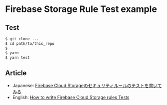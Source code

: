 # Firebase Storage Rule Test example

## Test

```bash
$ git clone ...
$ cd path/to/this_repo
$ 
$ yarn
$ yarn test
```

## Article

- Japanese: [Firebase Cloud Storageのセキュリティルールのテストを書いてみる](https://zenn.dev/sgr_ksmt/articles/e6e7dfaf1851d1)
- English: [How to write Firebase Cloud Storage rules Tests](https://medium.com/@_sgr_ksmt/how-to-write-firebase-cloud-storage-rules-tests-48559806a268)
